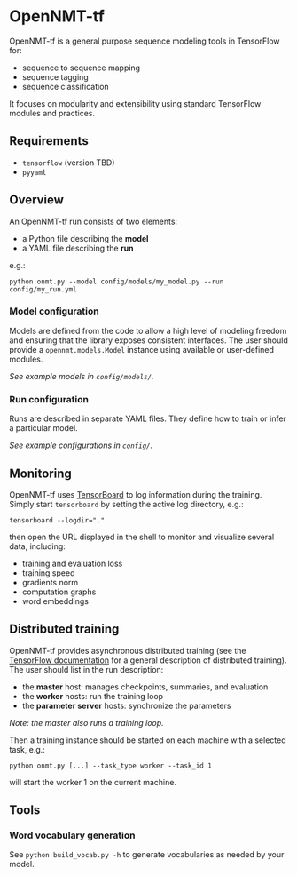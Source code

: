 # OpenNMT-tf

OpenNMT-tf is a general purpose sequence modeling tools in TensorFlow for:

* sequence to sequence mapping
* sequence tagging
* sequence classification

It focuses on modularity and extensibility using standard TensorFlow modules and practices.

## Requirements

* `tensorflow` (version TBD)
* `pyyaml`

## Overview

An OpenNMT-tf run consists of two elements:

* a Python file describing the **model**
* a YAML file describing the **run**

e.g.:

```
python onmt.py --model config/models/my_model.py --run config/my_run.yml
```

### Model configuration

Models are defined from the code to allow a high level of modeling freedom and ensuring that the library exposes consistent interfaces. The user should provide a `opennmt.models.Model` instance using available or user-defined modules.

*See example models in `config/models/`.*

### Run configuration

Runs are described in separate YAML files. They define how to train or infer a particular model.

*See example configurations in `config/`.*

## Monitoring

OpenNMT-tf uses [TensorBoard](https://github.com/tensorflow/tensorboard) to log information during the training. Simply start `tensorboard` by setting the active log directory, e.g.:

```
tensorboard --logdir="."
```

then open the URL displayed in the shell to monitor and visualize several data, including:

* training and evaluation loss
* training speed
* gradients norm
* computation graphs
* word embeddings

## Distributed training

OpenNMT-tf provides asynchronous distributed training (see the [TensorFlow documentation](https://www.tensorflow.org/deploy/distributed) for a general description of distributed training). The user should list in the run description:

* the **master** host: manages checkpoints, summaries, and evaluation
* the **worker** hosts: run the training loop
* the **parameter server** hosts: synchronize the parameters

*Note: the master also runs a training loop.*

Then a training instance should be started on each machine with a selected task, e.g.:

```
python onmt.py [...] --task_type worker --task_id 1
```

will start the worker 1 on the current machine.

## Tools

### Word vocabulary generation

See `python build_vocab.py -h` to generate vocabularies as needed by your model.
